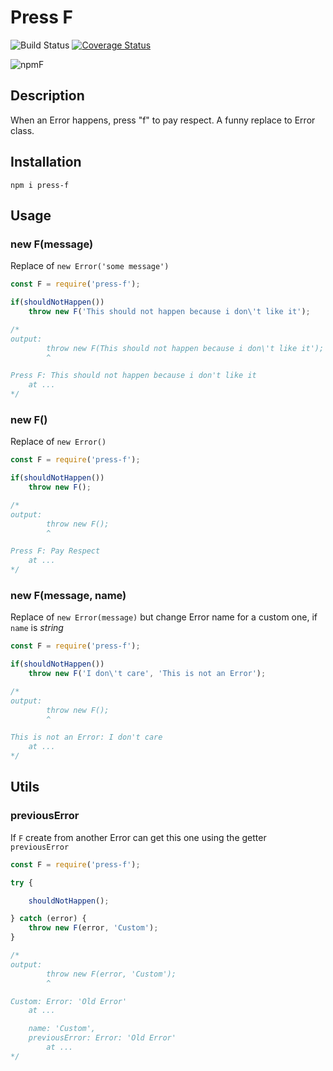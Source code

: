 # Press F

![Build Status](https://github.com/gastonpereyra/press-f/workflows/Build%20Status/badge.svg)
[![Coverage Status](https://img.shields.io/coveralls/github/gastonpereyra/press-f/master.svg)](https://coveralls.io/r/gastonpereyra/press-f?branch=master)

![npmF](https://user-images.githubusercontent.com/39351850/90847511-113fe180-e341-11ea-9676-12964f43a55a.png)

## Description
When an Error happens, press "f" to pay respect. A funny replace to Error class.

## Installation

```
npm i press-f
```

## Usage

### new F(message)

Replace of `new Error('some message')`

```js
const F = require('press-f');

if(shouldNotHappen())
    throw new F('This should not happen because i don\'t like it');

/*
output: 
        throw new F(This should not happen because i don\'t like it');
        ^

Press F: This should not happen because i don't like it
    at ...
*/
```

### new F()

Replace of `new Error()`

```js
const F = require('press-f');

if(shouldNotHappen())
    throw new F();

/*
output: 
        throw new F();
        ^

Press F: Pay Respect
    at ...
*/
```

### new F(message, name)

Replace of `new Error(message)` but change Error name for a custom one, if `name` is *string*

```js
const F = require('press-f');

if(shouldNotHappen())
    throw new F('I don\'t care', 'This is not an Error');

/*
output: 
        throw new F();
        ^

This is not an Error: I don't care
    at ...
*/
```

## Utils

### previousError

If `F` create from another Error can get this one using the getter `previousError`

```js
const F = require('press-f');

try {

    shouldNotHappen();

} catch (error) {
    throw new F(error, 'Custom');
}

/*
output: 
        throw new F(error, 'Custom');
        ^

Custom: Error: 'Old Error'
    at ...

    name: 'Custom',
    previousError: Error: 'Old Error'
        at ...
*/
```